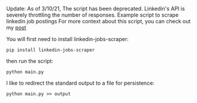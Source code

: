 Update:
As of 3/10/21,
The script has been deprecated. Linkedin's API is severely throttling the number of responses. 
Example script to scrape linkedin job postings
For more context about this script, you can check out my [post](https://tariq101.netlify.app/scraping-linkedin/)

You will first need to install linkedin-jobs-scraper:

`pip install linkedin-jobs-scraper`

then run the script:

`python main.py`

I like to redirect the standard output to a file for persistence: 

`python main.py >> output`

